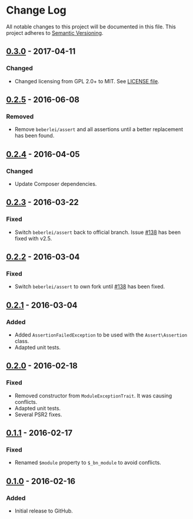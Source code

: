 # Change Log
All notable changes to this project will be documented in this file.
This project adheres to [Semantic Versioning](http://semver.org/).

## [0.3.0] - 2017-04-11
### Changed
- Changed licensing from GPL 2.0+ to MIT. See [LICENSE file](LICENSE).

## [0.2.5] - 2016-06-08
### Removed
- Remove `beberlei/assert` and all assertions until a better replacement has been found.

## [0.2.4] - 2016-04-05
### Changed
- Update Composer dependencies.

## [0.2.3] - 2016-03-22
### Fixed
- Switch `beberlei/assert` back to official branch. Issue [#138](https://github.com/beberlei/assert/issues/138) has been fixed with v2.5.

## [0.2.2] - 2016-03-04
### Fixed
- Switch `beberlei/assert` to own fork until [#138](https://github.com/beberlei/assert/issues/138) has been fixed.

## [0.2.1] - 2016-03-04
### Added
- Added `AssertionFailedException` to be used with the `Assert\Assertion` class.
- Adapted unit tests.

## [0.2.0] - 2016-02-18
### Fixed
- Removed constructor from `ModuleExceptionTrait`. It was causing conflicts.
- Adapted unit tests.
- Several PSR2 fixes.

## [0.1.1] - 2016-02-17
### Fixed
- Renamed `$module` property to `$_bn_module` to avoid conflicts.

## [0.1.0] - 2016-02-16
### Added
- Initial release to GitHub.

[0.3.0]: https://github.com/brightnucleus/exceptions/compare/v0.2.5...v0.3.0
[0.2.5]: https://github.com/brightnucleus/exceptions/compare/v0.2.4...v0.2.5
[0.2.4]: https://github.com/brightnucleus/exceptions/compare/v0.2.3...v0.2.4
[0.2.3]: https://github.com/brightnucleus/exceptions/compare/v0.2.2...v0.2.3
[0.2.2]: https://github.com/brightnucleus/exceptions/compare/v0.2.1...v0.2.2
[0.2.1]: https://github.com/brightnucleus/exceptions/compare/v0.2.0...v0.2.1
[0.2.0]: https://github.com/brightnucleus/exceptions/compare/v0.1.1...v0.2.0
[0.1.1]: https://github.com/brightnucleus/exceptions/compare/v0.1.0...v0.1.1
[0.1.0]: https://github.com/brightnucleus/exceptions/compare/v0.0.0...v0.1.0
